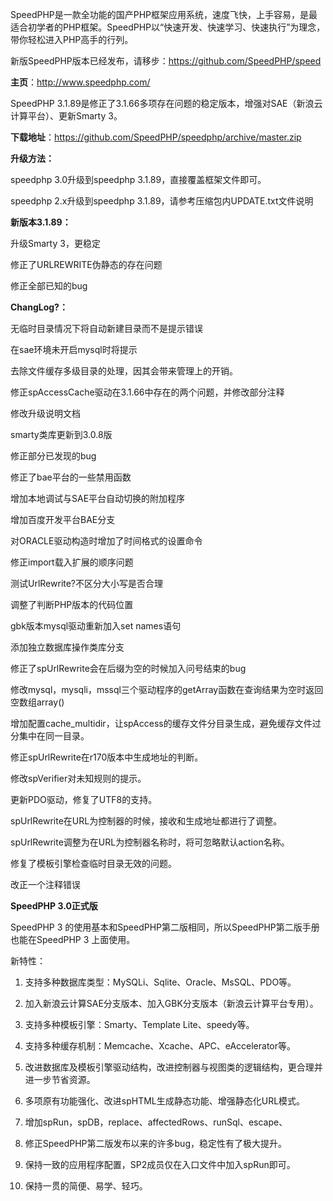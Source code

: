 SpeedPHP是一款全功能的国产PHP框架应用系统，速度飞快，上手容易，是最适合初学者的PHP框架。SpeedPHP以“快速开发、快速学习、快速执行”为理念，带你轻松进入PHP高手的行列。

新版SpeedPHP版本已经发布，请移步：https://github.com/SpeedPHP/speed

**主页**：http://www.speedphp.com/



SpeedPHP 3.1.89是修正了3.1.66多项存在问题的稳定版本，增强对SAE（新浪云计算平台）、更新Smarty 3。



**下载地址**：https://github.com/SpeedPHP/speedphp/archive/master.zip



**升级方法：**



speedphp 3.0升级到speedphp 3.1.89，直接覆盖框架文件即可。

speedphp 2.x升级到speedphp 3.1.89，请参考压缩包内UPDATE.txt文件说明

**新版本3.1.89：**



升级Smarty 3，更稳定

修正了URLREWRITE伪静态的存在问题

修正全部已知的bug



**ChangLog?：**



无临时目录情况下将自动新建目录而不是提示错误

在sae环境未开启mysql时将提示

去除文件缓存多级目录的处理，因其会带来管理上的开销。

修正spAccessCache驱动在3.1.66中存在的两个问题，并修改部分注释

修改升级说明文档

smarty类库更新到3.0.8版

修正部分已发现的bug

修正了bae平台的一些禁用函数

增加本地调试与SAE平台自动切换的附加程序

增加百度开发平台BAE分支

对ORACLE驱动构造时增加了时间格式的设置命令

修正import载入扩展的顺序问题

测试UrlRewrite?不区分大小写是否合理

调整了判断PHP版本的代码位置

gbk版本mysql驱动重新加入set names语句

添加独立数据库操作类库分支

修正了spUrlRewrite会在后缀为空的时候加入问号结束的bug

修改mysql，mysqli，mssql三个驱动程序的getArray函数在查询结果为空时返回空数组array()

增加配置cache_multidir，让spAccess的缓存文件分目录生成，避免缓存文件过分集中在同一目录。

修正spUrlRewrite在r170版本中生成地址的判断。

修改spVerifier对未知规则的提示。

更新PDO驱动，修复了UTF8的支持。

spUrlRewrite在URL为控制器的时候，接收和生成地址都进行了调整。

spUrlRewrite调整为在URL为控制器名称时，将可忽略默认action名称。

修复了模板引擎检查临时目录无效的问题。

改正一个注释错误

**SpeedPHP 3.0正式版**



SpeedPHP 3 的使用基本和SpeedPHP第二版相同，所以SpeedPHP第二版手册也能在SpeedPHP 3 上面使用。



新特性：



1. 支持多种数据库类型：MySQLi、Sqlite、Oracle、MsSQL、PDO等。



2. 加入新浪云计算SAE分支版本、加入GBK分支版本（新浪云计算平台专用）。



3. 支持多种模板引擎：Smarty、Template Lite、speedy等。



4. 支持多种缓存机制：Memcache、Xcache、APC、eAccelerator等。



5. 改进数据库及模板引擎驱动结构，改进控制器与视图类的逻辑结构，更合理并进一步节省资源。



6. 多项原有功能强化、改进spHTML生成静态功能、增强静态化URL模式。



7. 增加spRun，spDB，replace、affectedRows、runSql、escape、



8. 修正SpeedPHP第二版发布以来的许多bug，稳定性有了极大提升。



9. 保持一致的应用程序配置，SP2成员仅在入口文件中加入spRun即可。



10. 保持一贯的简便、易学、轻巧。
